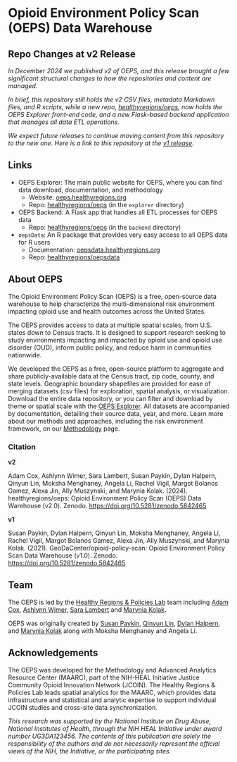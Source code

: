 # Opioid Environment Policy Scan (OEPS) Data Warehouse

## Repo Changes at v2 Release

*In December 2024 we published v2 of OEPS, and this release brought a few significant structural changes to how the repositories and content are managed.*

*In brief, this repository still holds the v2 CSV files, metadata Markdown files, and R scripts, while a new repo, [healthyregions/oeps](https://github.com/healthyregions/oeps), now holds the OEPS Explorer front-end code, and a new Flask-based backend application that manages all data ETL operations.*

*We expect future releases to continue moving content from this repository to the new one. Here is a link to this repository at the [v1 release](https://github.com/GeoDaCenter/opioid-policy-scan/tree/115989bd1f6706e2b225da9a88c27c5e34e42692).*

## Links

- OEPS Explorer: The main public website for OEPS, where you can find data download, documentation, and methodology
  - Website: [oeps.healthyregions.org](https://oeps.healthyregions.org)
  - Repo: [healthyregions/oeps](https://github.com/healthyregions/oeps) (in the `explorer` directory)
- OEPS Backend: A Flask app that handles all ETL processes for OEPS data
  - Repo: [healthyregions/oeps](https://github.com/healthyregions/oeps) (in the `backend` directory)
- `oepsData`: An R package that provides very easy access to all OEPS data for R users
  - Documentation: [oepsdata.healthyregions.org](https://oepsdata.healthyregions.org)
  - Repo: [healthyregions/oepsdata](https://github.com/healthyregions/oepsdata)

## About OEPS

The Opioid Environment Policy Scan (OEPS) is a free, open-source data warehouse to help characterize the multi-dimensional risk environment impacting opioid use and health outcomes across the United States.

The OEPS provides access to data at multiple spatial scales, from U.S. states down to Census tracts. It is designed to support research seeking to study environments impacting and impacted by opioid use and opioid use disorder (OUD), inform public policy, and reduce harm in communities nationwide. 

We developed the OEPS as a free, open-source platform to aggregate and share publicly-available data at the Census tract, zip code, county, and state levels. Geographic boundary shapefiles are provided for ease of merging datasets (csv files) for exploration, spatial analysis, or visualization. Download the entire data repository, or you can filter and download by theme or spatial scale with the [OEPS Explorer](https://oeps.healthyregions.org). All datasets are accompanied by documentation, detailing their source data, year, and more. Learn more about our methods and approaches, including the risk environment framework, on our [Methodology](https://oeps.healthyregions.org/methods) page.

### Citation

**v2**

Adam Cox, Ashlynn Wimer, Sara Lambert, Susan Paykin, Dylan Halpern, Qinyun Lin, Moksha Menghaney, Angela Li, Rachel Vigil, Margot Bolanos Gamez, Alexa Jin, Ally Muszynski, and Marynia Kolak. (2024). healthyregions/oeps: Opioid Environment Policy Scan (OEPS) Data Warehouse (v2.0). Zenodo. https://doi.org/10.5281/zenodo.5842465

**v1**

Susan Paykin, Dylan Halpern, Qinyun Lin, Moksha Menghaney, Angela Li, Rachel Vigil, Margot Bolanos Gamez, Alexa Jin, Ally Muszynski, and Marynia Kolak. (2021). GeoDaCenter/opioid-policy-scan: Opioid Environment Policy Scan Data Warehouse (v1.0). Zenodo. https://doi.org/10.5281/zenodo.5842465

## Team

The OEPS is led by the [Healthy Regions & Policies Lab](https://healthyregions.org) team including [Adam Cox](https://github.com/mradamcox), [Ashlynn Wimer](https://github.com/bucketteOfIvy), [Sara Lambert](https://github.com/bodom0015) and [Marynia Kolak](https://github.com/makosak).

OEPS was originally created by [Susan Paykin](https://github.com/spaykin), [Qinyun Lin](https://github.com/linqinyu), [Dylan Halpern](https://github.com/nofurtherinformation), and [Marynia Kolak](https://github.com/makosak) along with Moksha Menghaney and Angela Li.

## Acknowledgements
The OEPS was developed for the Methodology and Advanced Analytics Resource Center (MAARC), part of the NIH-HEAL Initiative Justice Community Opioid Innovation Network (JCOIN). The Healthy Regions & Policies Lab leads spatial analytics for the MAARC, which provides data infrastructure and statistical and analytic expertise to support individual JCOIN studies and cross-site data synchronization.

*This research was supported by the National Institute on Drug Abuse, National Institutes of Health, through the NIH HEAL Initiative under award number UG3DA123456. The contents of this publication are solely the responsibility of the authors and do not necessarily represent the official views of the NIH, the Initiative, or the participating sites.*
